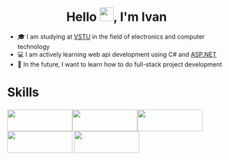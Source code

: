 <h1 align="center">Hello <img src="https://github.com/blackcater/blackcater/raw/main/images/Hi.gif" height="32"/>, I'm Ivan</h1>

* :mortar_board: I am studying at [VSTU](https://www.vstu.ru/) in the field of electronics and computer technology
* :computer: I am actively learning web api development using C# and [ASP.NET](https://dotnet.microsoft.com/en-us/apps/aspnet)
* :black_square_button: In the future, I want to learn how to do full-stack project development

<h1>Skills</h1>
<h3><img src="https://cdn.jsdelivr.net/gh/devicons/devicon/icons/csharp/csharp-plain.svg" width="150" height="50"/><img src="https://cdn.jsdelivr.net/gh/devicons/devicon/icons/dotnetcore/dotnetcore-original.svg" width="150" height="50"/><img src="https://cdn.jsdelivr.net/gh/devicons/devicon/icons/git/git-plain-wordmark.svg" width="150" height="50"/><img src="https://cdn.jsdelivr.net/gh/devicons/devicon/icons/postgresql/postgresql-plain-wordmark.svg" width="150" height="50"/>
<img src="https://cdn.jsdelivr.net/gh/devicons/devicon/icons/vscode/vscode-original-wordmark.svg" width="150" height="50"/>
</h3>


<!--
**Ivan-Kalyvan/Ivan-Kalyvan** is a ✨ _special_ ✨ repository because its `README.md` (this file) appears on your GitHub profile.

Here are some ideas to get you started:

- 🔭 I’m currently working on ...
- 🌱 I’m currently learning ...
- 👯 I’m looking to collaborate on ...
- 🤔 I’m looking for help with ...
- 💬 Ask me about ...
- 📫 How to reach me: ...
- 😄 Pronouns: ...
- ⚡ Fun fact: ...
-->

